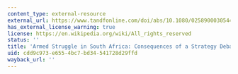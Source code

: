 ```yaml
---
content_type: external-resource
external_url: https://www.tandfonline.com/doi/abs/10.1080/02589000305449
has_external_license_warning: true
license: https://en.wikipedia.org/wiki/All_rights_reserved
status: ''
title: 'Armed Struggle in South Africa: Consequences of a Strategy Debate'
uid: cdd9c973-e655-4bc7-bd34-541728d29ffd
wayback_url: ''
---
```

